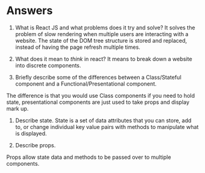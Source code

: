 # Answers

1.  What is React JS and what problems does it try and solve?
It solves the problem of slow rendering when multiple users are interacting with a website. The state of the DOM tree structure is stored and replaced, instead of having the page refresh multiple times.

1.  What does it mean to _think_ in react?
It means to break down a website into discrete components.

1.  Briefly describe some of the differences between a Class/Stateful component and a Functional/Presentational component.

The difference is that you would use Class components if you need to hold state, presentational components are just used to take props and display mark up.

1.  Describe state.
State is a set of data attributes that you can store, add to, or change individual key value pairs with methods to manipulate what is displayed.


1.  Describe props.

Props allow state data and methods to be passed over to multiple components.
